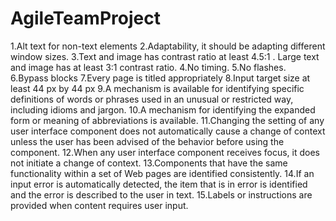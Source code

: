 # AgileTeamProject

1.Alt text for non-text elements
2.Adaptability, it should be adapting different window sizes.
3.Text and image has contrast ratio at least 4.5:1 . Large text and image has at least 3:1 contrast ratio.
4.No timing.
5.No flashes.
6.Bypass blocks
7.Every page is titled appropriately
8.Input target size at least 44 px by 44 px
9.A mechanism is available for identifying specific definitions of words or phrases used in an unusual or restricted way, including idioms and jargon.
10.A mechanism for identifying the expanded form or meaning of abbreviations is available.
11.Changing the setting of any user interface component does not automatically cause a change of context unless the user has been advised of the behavior before using the component.
12.When any user interface component receives focus, it does not initiate a change of context.
13.Components that have the same functionality within a set of Web pages are identified consistently.
14.If an input error is automatically detected, the item that is in error is identified and the error is described to the user in text.
15.Labels or instructions are provided when content requires user input.
